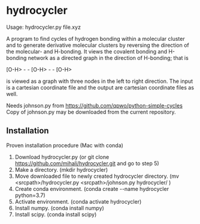 # hydrocycler

Usage: hydrocycler.py file.xyz

A program to find cycles of hydrogen bonding within a molecular cluster and to generate derivative molecular clusters by reversing the direction of the molecular- and H-bonding. It views the covalent bonding and H-bonding network as a directed graph in the direction of H-bonding; that is 

[O-H> - - [O-H> - - [O-H>

is viewed as a graph with three nodes in the left to right direction. The input is a cartesian coordinate file and the output are cartesian coordinate files as well. 

Needs johnson.py from https://github.com/qpwo/python-simple-cycles
Copy of johnson.py may be downloaded from the current repository. 


## Installation



Proven installation procedure (Mac with conda)
1. Download hydrocycler.py (or git clone https://github.com/mihali/hydrocycler.git and go to step 5)
3. Make a directory. (mkdir hydrocycler)
4. Move downloaded file to newly created hydrocycler directory. (mv \<srcpath\>/hydrocycler.py \<srcpath\>/johnson.py hydrocycler/ )
5. Create conda environment. (conda create --name hydrocycler python=3.7)
6. Activate environment. (conda activate hydrocycler)
7. Install numpy. (conda install numpy)
8. Install scipy. (conda install scipy)





  
